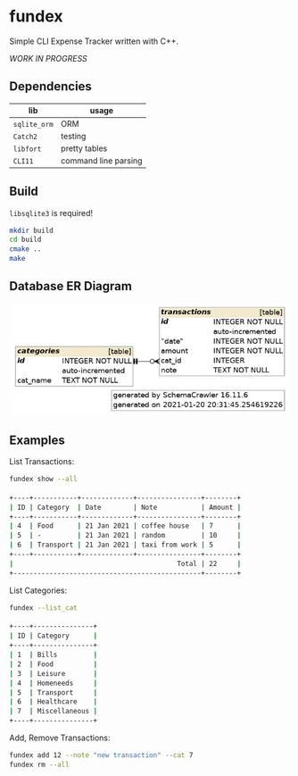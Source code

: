 # fundex

Simple CLI Expense Tracker written with C++.

*WORK IN PROGRESS*

## Dependencies

| lib          | usage                |
|--------------|----------------------|
| `sqlite_orm` | ORM                  |
| `Catch2`     | testing              |
| `libfort`    | pretty tables        |
| `CLI11`      | command line parsing |

## Build

`libsqlite3` is required!

```sh
mkdir build
cd build
cmake ..
make
```

## Database ER Diagram

![](ER.png)

## Examples

List Transactions:

```sh
fundex show --all

+----+-----------+-------------+----------------+--------+
| ID | Category  | Date        | Note           | Amount |
+----+-----------+-------------+----------------+--------+
| 4  | Food      | 21 Jan 2021 | coffee house   | 7      |
| 5  | -         | 21 Jan 2021 | random         | 10     |
| 6  | Transport | 21 Jan 2021 | taxi from work | 5      |
+----+-----------+-------------+----------------+--------+
|                                         Total | 22     |
+-----------------------------------------------+--------+
```

List Categories:

```sh
fundex --list_cat

+----+---------------+
| ID | Category      |
+----+---------------+
| 1  | Bills         |
| 2  | Food          |
| 3  | Leisure       |
| 4  | Homeneeds     |
| 5  | Transport     |
| 6  | Healthcare    |
| 7  | Miscellaneous |
+----+---------------+
```

Add, Remove Transactions:

```sh
fundex add 12 --note "new transaction" --cat 7
fundex rm --all
```
